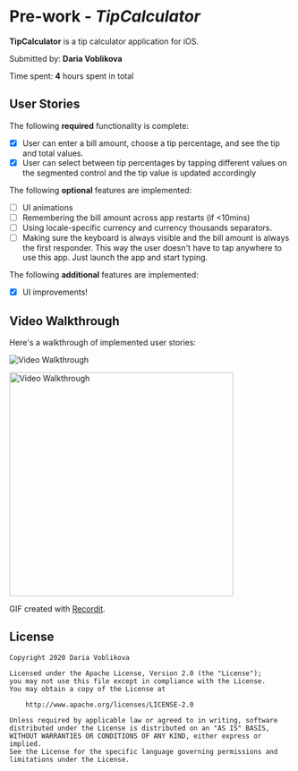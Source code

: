 # Pre-work - *TipCalculator*

**TipCalculator** is a tip calculator application for iOS.

Submitted by: **Daria Voblikova**

Time spent: **4** hours spent in total

## User Stories

The following **required** functionality is complete:

* [x] User can enter a bill amount, choose a tip percentage, and see the tip and total values.
* [x] User can select between tip percentages by tapping different values on the segmented control and the tip value is updated accordingly

The following **optional** features are implemented:

* [ ] UI animations
* [ ] Remembering the bill amount across app restarts (if <10mins)
* [ ] Using locale-specific currency and currency thousands separators.
* [ ] Making sure the keyboard is always visible and the bill amount is always the first responder. This way the user doesn't have to tap anywhere to use this app. Just launch the app and start typing.

The following **additional** features are implemented:

- [x] UI improvements!

## Video Walkthrough

Here's a walkthrough of implemented user stories:

![Video Walkthrough](http://g.recordit.co/KWso5lnlnw.gif)

<img src="http://g.recordit.co/KWso5lnlnw.gif" title='Video Walkthrough' height='400' alt='Video Walkthrough'/>

GIF created with [Recordit](http://www.recordit.co/).

## License

    Copyright 2020 Daria Voblikova

    Licensed under the Apache License, Version 2.0 (the "License");
    you may not use this file except in compliance with the License.
    You may obtain a copy of the License at

        http://www.apache.org/licenses/LICENSE-2.0

    Unless required by applicable law or agreed to in writing, software
    distributed under the License is distributed on an "AS IS" BASIS,
    WITHOUT WARRANTIES OR CONDITIONS OF ANY KIND, either express or implied.
    See the License for the specific language governing permissions and
    limitations under the License.
